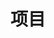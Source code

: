 ---
home: true
icon: nav-project
title: 项目
heroText: false
tagline: false

features:
  - title: 项目模板
    icon: nav-project
    details: 这是一个模板项目
    link: /projects/模板

  - title: ESP8266_RTOS_SDK
    icon: hardware-chip
    details: ESP8266_RTOS_SDK 使用说明
    link: /projects/ESP8266_RTOS_SDK
---